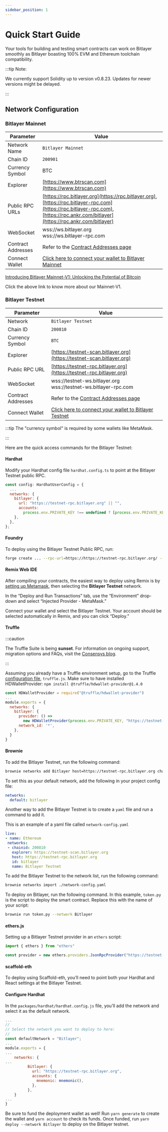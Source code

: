 ```yaml
---
sidebar_position: 1
---
```


# Quick Start Guide

Your tools for building and testing smart contracts can work on Bitlayer smoothly as Bitlayer boasting 100% EVM and Ethereum toolchain compatibility.

:::tip Note:

We currently support Solidity up to version v0.8.23. Updates for newer versions might be delayed. 

:::

## Network Configuration


### Bitlayer Mainnet

| Parameter                   | Value                                                                                    |
| --------------------------- | ---------------------------------------------------------------------------------------- |
| Network Name                | `Bitlayer Mainnet`                                                                       |
| Chain ID                    | `200901`                                                                                 |
| Currency Symbol             | BTC                                                                                      |
| Explorer                    | [https://www.btrscan.com](https://www.btrscan.com)                                      |
| Public RPC URLs             | [https://rpc.bitlayer.org](https://rpc.bitlayer.org), [https://rpc.bitlayer-rpc.com](https://rpc.bitlayer-rpc.com), [https://rpc.ankr.com/bitlayer](https://rpc.ankr.com/bitlayer) |
| WebSocket              | <div>wss://ws.bitlayer.org</div><div>wss://ws.bitlayer-rpc.com</div>                                 |
| Contract Addresses          | Refer to the [Contract Addresses page](../Contracts)                         |
| Connect Wallet              | [Click here to connect your wallet to Bitlayer Mainnet](https://chainlist.org/?search=bitlayer) |

[Introducing Bitlayer Mainnet-V1: Unlocking the Potential of Bitcoin](https://medium.com/@Bitlayer/introducing-bitlayer-mainnet-v1-unlocking-the-potential-of-bitcoin-56c5fa2159fd) 

Click the above link to know more about our Mainnet-V1.

### Bitlayer Testnet

| Parameter                   | Value                                                                                      |
| --------------------------- | ------------------------------------------------------------------------------------------ |
| Network         | `Bitlayer Testnet`                         |
| Chain ID        | `200810`                                   |
| Currency Symbol | `BTC`                                      |
| Explorer                    | [https://testnet-scan.bitlayer.org](https://testnet-scan.bitlayer.org)         |
| Public RPC URL              | [https://testnet-rpc.bitlayer.org](https://testnet-rpc.bitlayer.org)                                 |
| WebSocket              | <div>wss://testnet-ws.bitlayer.org</div><div>wss://testnet-ws.bitlayer-rpc.com</div>                                 |
| Contract Addresses          | Refer to the [Contract Addresses page](../Contracts)                         |
| Connect Wallet              | [Click here to connect your wallet to Bitlayer Testnet](https://chainlist.org/?search=bitlayer&testnets=true) |

:::tip 
The "currency symbol" is required by some wallets like MetaMask.

:::

Here are the quick access commands for the Bitlayer Testnet:

#### Hardhat

Modify your Hardhat config file `hardhat.config.ts` to point at the Bitlayer Testnet public RPC.



```jsx
const config: HardhatUserConfig = {
  ...
  networks: {
    bitlayer: {
      url: "https://testnet-rpc.bitlayer.org" || "",
      accounts:
        process.env.PRIVATE_KEY !== undefined ? [process.env.PRIVATE_KEY] : [],
    },
  },
};
```





#### Foundry

To deploy using the Bitlayer Testnet Public RPC, run:

```bash
forge create ... --rpc-url=https://https://testnet-rpc.bitlayer.org/ --legacy
```



#### Remix Web IDE

After compiling your contracts, the easiest way to deploy using Remix is by [setting up Metamask](https://docs.bitlayer.org/user-guide/setup#metamask), then selecting the **Bitlayer Testnet** network.

In the “Deploy and Run Transactions” tab, use the “Environment” drop-down and select “Injected Provider - MetaMask.”

Connect your wallet and select the Bitlayer Testnet. Your account should be selected automatically in Remix, and you can click “Deploy.”

#### Truffle

:::caution

 The Truffle Suite is being **sunset**. For information on ongoing support, migration options and FAQs, visit the [Consensys blog](https://consensys.io/blog/consensys-announces-the-sunset-of-truffle-and-ganache-and-new-hardhat?utm_source=github&utm_medium=referral&utm_campaign=2023_Sep_truffle-sunset-2023_announcement_). 

:::

Assuming you already have a Truffle environment setup, go to the Truffle [configuration file](https://trufflesuite.com/docs/truffle/reference/configuration/), `truffle.js`. Make sure to have installed HDWalletProvider: `npm install @truffle/hdwallet-provider@1.4.0`


```js
const HDWalletProvider = require("@truffle/hdwallet-provider")
...
module.exports = {
  networks: {
    bitlayer: {
      provider: () =>
        new HDWalletProvider(process.env.PRIVATE_KEY, "https://testnet-rpc.bitlayer.org"),
      network_id: '*',
    },
  }
}
```

#### Brownie

To add the Bitlayer Testnet, run the following command:



```bash
brownie networks add Bitlayer host=https://testnet-rpc.bitlayer.org chainid=200810 
```

To set this as your default network, add the following in your project config file:



```yaml
networks:
  default: bitlayer
```

Another way to add the Bitlayer Testnet is to create a `yaml` file and run a command to add it.

This is an example of a yaml file called `network-config.yaml`



```yaml
live:
- name: Ethereum
 networks:
 - chainid: 200810
   explorer: https://testnet-scan.bitlayer.org
   host: https://testnet-rpc.bitlayer.org
   id: bitlayer
   name: Bitlayer Testnet
```

To add the Bitlayer Testnet to the network list, run the following command:



```bash
brownie networks import ./network-config.yaml
```

To deploy on Bitlayer, run the following command. In this example, `token.py` is the script to deploy the smart contract. Replace this with the name of your script:



```bash
brownie run token.py --network Bitlayer
```

#### ethers.js

Setting up a Bitlayer Testnet provider in an `ethers` script:



```jsx
import { ethers } from "ethers"

const provider = new ethers.providers.JsonRpcProvider("https://testnet-rpc.bitlayer.org")
```

#### scaffold-eth

To deploy using Scaffold-eth, you’ll need to point both your Hardhat and React settings at the Bitlayer Testnet.

#### Configure Hardhat

In the `packages/hardhat/hardhat.config.js` file, you’ll add the network and select it as the default network.

```jsx
...
//
// Select the network you want to deploy to here:
//
const defaultNetwork = "Bitlayer";
...
module.exports = {
...
	networks: {
...
          Bitlayer: {
            url: "https://testnet-rpc.bitlayer.org",
            accounts: {
              mnemonic: mnemonic(),
            },
          },
	}
...
}
```

Be sure to fund the deployment wallet as well! Run `yarn generate` to create the wallet and `yarn account` to check its funds. Once funded, run `yarn deploy --network Bitlayer` to deploy on the Bitlayer testnet.


